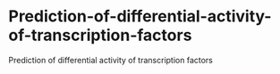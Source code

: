 # Prediction-of-differential-activity-of-transcription-factors
Prediction of differential activity of transcription factors
